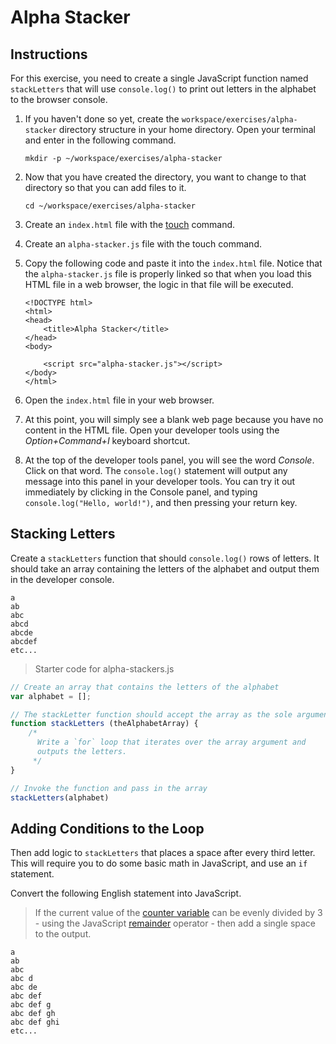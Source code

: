 # Alpha Stacker

## Instructions

For this exercise, you need to create a single JavaScript function named `stackLetters` that will use `console.log()` to print out letters in the alphabet to the browser console.

1. If you haven't done so yet, create the `workspace/exercises/alpha-stacker` directory structure in your home directory. Open your terminal and enter in the following command.

    ```
    mkdir -p ~/workspace/exercises/alpha-stacker
    ```

1. Now that you have created the directory, you want to change to that directory so that you can add files to it.

    ```
    cd ~/workspace/exercises/alpha-stacker
    ```

1. Create an `index.html` file with the [touch](http://www.linfo.org/touch.html) command.
1. Create an `alpha-stacker.js` file with the touch command.
1. Copy the following code and paste it into the `index.html` file. Notice that the `alpha-stacker.js` file is properly linked so that when you load this HTML file in a web browser, the logic in that file will be executed.

    ```
    <!DOCTYPE html>
    <html>
    <head>
        <title>Alpha Stacker</title>
    </head>
    <body>
    
        <script src="alpha-stacker.js"></script>
    </body>
    </html>
    ```
    
1. Open the `index.html` file in your web browser.
1. At this point, you will simply see a blank web page because you have no content in the HTML file. Open your developer tools using the *Option+Command+I* keyboard shortcut.
1. At the top of the developer tools panel, you will see the word *Console*. Click on that word. The `console.log()` statement will output any message into this panel in your developer tools. You can try it out immediately by clicking in the Console panel, and typing `console.log("Hello, world!")`, and then pressing your return key.

## Stacking Letters

Create a `stackLetters` function that should `console.log()` rows of letters. It should take an array containing the letters of the alphabet and output them in the developer console.

```
a
ab
abc
abcd
abcde
abcdef
etc...
```

> Starter code for alpha-stackers.js

```js
// Create an array that contains the letters of the alphabet
var alphabet = [];

// The stackLetter function should accept the array as the sole argument
function stackLetters (theAlphabetArray) {
    /*
      Write a `for` loop that iterates over the array argument and
      outputs the letters.
     */
}

// Invoke the function and pass in the array
stackLetters(alphabet)
```

## Adding Conditions to the Loop

Then add logic to `stackLetters` that places a space after every third letter. This will require you to do some basic math in JavaScript, and use an `if` statement.

Convert the following English statement into JavaScript.

> If the current value of the [counter variable](https://developer.mozilla.org/en-US/docs/Web/JavaScript/Reference/Statements/for) can be evenly divided by 3 - using the JavaScript [remainder](https://developer.mozilla.org/en-US/docs/Web/JavaScript/Reference/Operators/Arithmetic_Operators#Remainder) operator - then add a single space to the output.

```
a
ab
abc
abc d
abc de
abc def
abc def g
abc def gh
abc def ghi
etc...
```